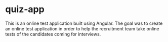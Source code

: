 # quiz-app
This is an online test application built using Angular. The goal was to create an online test application in order to help the recruitment team take online tests of the candidates coming for interviews.

